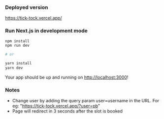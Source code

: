 ### Deployed version 
https://tick-tock.vercel.app/

### Run Next.js in development mode

```bash
npm install
npm run dev

# or

yarn install
yarn dev
```

Your app should be up and running on [http://localhost:3000](http://localhost:3000)!

### Notes

- Change user by adding the query param user=username in the URL. For eg: "https://tick-tock.vercel.app/?user=pb"
- Page will redirect in 3 seconds after the slot is booked

